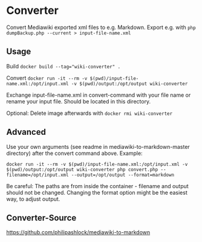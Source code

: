 Converter
=========

Convert Mediawiki exported xml files to e.g. Markdown. Export e.g. with `php dumpBackup.php --current > input-file-name.xml`

Usage
-----

Build
`docker build --tag="wiki-converter" .`

Convert
`docker run -it --rm -v $(pwd)/input-file-name.xml:/opt/input.xml -v $(pwd)/output:/opt/output wiki-converter`

Exchange input-file-name.xml in convert-command with your file name or rename your input file. Should be located in this directory.

Optional: Delete image afterwards with `docker rmi wiki-converter`

Advanced
--------

Use your own arguments (see readme in mediawiki-to-markdown-master directory) after the convert command above. Example:

`docker run -it --rm -v $(pwd)/input-file-name.xml:/opt/input.xml -v $(pwd)/output:/opt/output wiki-converter php convert.php --filename=/opt/input.xml --output=/opt/output --format=markdown`

Be careful: The paths are from inside the container - filename and output should not be changed. Changing the format option might be the easiest way, to adjust output. 

Converter-Source
----------------

https://github.com/philipashlock/mediawiki-to-markdown
